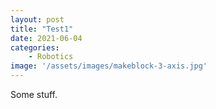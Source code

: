 ```yaml
---
layout: post
title: "Test1"
date: 2021-06-04
categories:
    - Robotics
image: '/assets/images/makeblock-3-axis.jpg'
---
```

Some stuff.